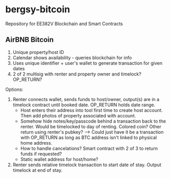 # bergsy-bitcoin
Repository for EE382V Blockchain and Smart Contracts

## AirBNB Bitcoin
1. Unique property/host ID
2. Calendar shows availability - queries blockchain for info
3. Uses unique identifier + user's wallet to generate transaction for given dates
4. 2 of 2 multisig with renter and property owner and timelock? OP_RETURN?

Options:
1. Renter connects wallet, sends funds to host/owner, output(s) are in a timelock contract until booked date. OP_RETURN holds date range.
    - Host enters their address into tool first time to create host account. Then add photos of property associated with account.
    - Somehow hide notes/key/passcode behind a transaction back to the renter. Would be timelocked to day of renting. Colored coin? Other return using renter's pubkey? --> Could just have it be a transaction with OP_RETURN as long as BTC address isn't linked to physical home address.
    - How to handle cancelations? Smart contract with 2 of 3 to return funds if requested?
    - Static wallet address for host/home?
2. Renter sends relative timelock transaction to start date of stay. Output timelock at end of stay.
